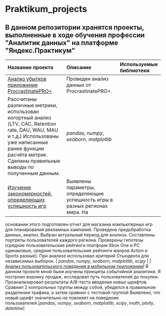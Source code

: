 # Praktikum_projects

## В данном репозитории хранятся проекты, выполненные в ходе обучения профессии "Аналитик данных" на платформе "Яндекс.Практикум"

| Название проекта | Описание | Используемые библиотеки | 
| :---------------------- | :---------------------- | :---------------------- |
| [Анализ убытков приложения ProcrastinatePRO+](marketing_project) | Проведен анализ данных от ProcrastinatePRO+.
Рассчитаны различные метрики, использован когортный анализ (LTV, CAC, Retention rate, DAU, WAU, MAU и т.д.) Использованы уже написанные ранее функции расчёта метрик. Сделаны правильные выводы по полученным данным.| *pandas*, *numpy*, *seaborn*, *matplotlib* |
| [Изучение закономерностей, определяющих успешность игр](game_project)| Выявлены параметры, определяющие успешность игры в разных регионах мира. На
основании этого подготовлен отчет для магазина компьютерных игр для планирования
рекламных кампаний. Проведена предобработка данных, анализ. Выбран актуальный
период для анализа. Составлены портреты пользователей каждого региона. Проверены
гипотезы (средние пользовательские рейтинги платформ Xbox One и PC одинаковые,
средние пользовательские рейтинги жанров Action и Sports разные). При анализе использовал критерий Стьюдента для независимых выборок. | *pandas*, *numpy*, *seaborn*, *matplotlib*, *scipy* |
| [Анализ пользовательского поведения в мобильном приложении](A_A_B_project)| В данном проекте мной были изучены принципы событийной аналитики. Я построил
воронку продаж, исследовал путь пользователей до покупки. Проанализировал
результаты A/B-теста введения новых шрифтов. Сравнил 2 контрольных группы между
собой, убедился в правильном разделении трафика, а затем сравнил с тестовой группой
Выявлено, что новый шрифт значительно не повлияет на поведение пользователей.|*pandas*, *numpy*, *seaborn*, *matplotlib*, *scipy*, *math*, *plotly*, *datetime*|

